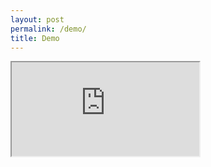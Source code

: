 ```yaml
---
layout: post
permalink: /demo/
title: Demo
---
```


<iframe src="https://ajanse.me/asciidots/demo-src/"></iframe>
